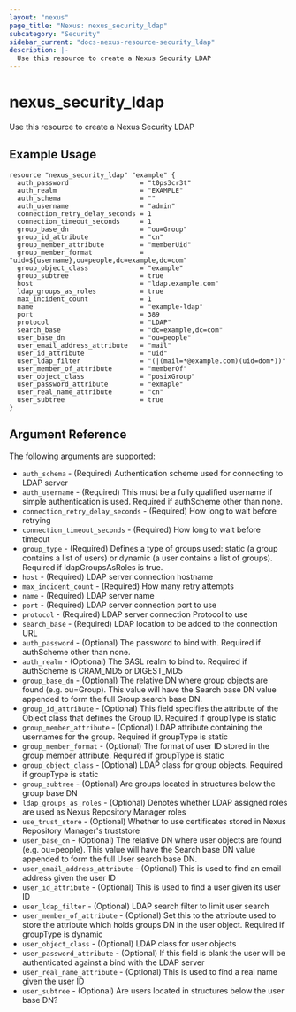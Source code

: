 ```yaml
---
layout: "nexus"
page_title: "Nexus: nexus_security_ldap"
subcategory: "Security"
sidebar_current: "docs-nexus-resource-security_ldap"
description: |-
  Use this resource to create a Nexus Security LDAP
---
```


# nexus_security_ldap

Use this resource to create a Nexus Security LDAP

## Example Usage

```hcl
resource "nexus_security_ldap" "example" {
  auth_password                  = "t0ps3cr3t"
  auth_realm                     = "EXAMPLE"
  auth_schema                    = ""
  auth_username                  = "admin"
  connection_retry_delay_seconds = 1
  connection_timeout_seconds     = 1
  group_base_dn                  = "ou=Group"
  group_id_attribute             = "cn"
  group_member_attribute         = "memberUid"
  group_member_format            = "uid=${username},ou=people,dc=example,dc=com"
  group_object_class             = "example"
  group_subtree                  = true
  host                           = "ldap.example.com"
  ldap_groups_as_roles           = true
  max_incident_count             = 1
  name                           = "example-ldap"
  port                           = 389
  protocol                       = "LDAP"
  search_base                    = "dc=example,dc=com"
  user_base_dn                   = "ou=people"
  user_email_address_attribute   = "mail"
  user_id_attribute              = "uid"
  user_ldap_filter               = "(|(mail=*@example.com)(uid=dom*))"
  user_member_of_attribute       = "memberOf"
  user_object_class              = "posixGroup"
  user_password_attribute        = "exmaple"
  user_real_name_attribute       = "cn"
  user_subtree                   = true
}
```

## Argument Reference

The following arguments are supported:

* `auth_schema` - (Required) Authentication scheme used for connecting to LDAP server
* `auth_username` - (Required) This must be a fully qualified username if simple authentication is used. Required if authScheme other than none.
* `connection_retry_delay_seconds` - (Required) How long to wait before retrying
* `connection_timeout_seconds` - (Required) How long to wait before timeout
* `group_type` - (Required) Defines a type of groups used: static (a group contains a list of users) or dynamic (a user contains a list of groups). Required if ldapGroupsAsRoles is true.
* `host` - (Required) LDAP server connection hostname
* `max_incident_count` - (Required) How many retry attempts
* `name` - (Required) LDAP server name
* `port` - (Required) LDAP server connection port to use
* `protocol` - (Required) LDAP server connection Protocol to use
* `search_base` - (Required) LDAP location to be added to the connection URL
* `auth_password` - (Optional) The password to bind with. Required if authScheme other than none.
* `auth_realm` - (Optional) The SASL realm to bind to. Required if authScheme is CRAM_MD5 or DIGEST_MD5
* `group_base_dn` - (Optional) The relative DN where group objects are found (e.g. ou=Group). This value will have the Search base DN value appended to form the full Group search base DN.
* `group_id_attribute` - (Optional) This field specifies the attribute of the Object class that defines the Group ID. Required if groupType is static
* `group_member_attribute` - (Optional) LDAP attribute containing the usernames for the group. Required if groupType is static
* `group_member_format` - (Optional) The format of user ID stored in the group member attribute. Required if groupType is static
* `group_object_class` - (Optional) LDAP class for group objects. Required if groupType is static
* `group_subtree` - (Optional) Are groups located in structures below the group base DN
* `ldap_groups_as_roles` - (Optional) Denotes whether LDAP assigned roles are used as Nexus Repository Manager roles
* `use_trust_store` - (Optional) Whether to use certificates stored in Nexus Repository Manager's truststore
* `user_base_dn` - (Optional) The relative DN where user objects are found (e.g. ou=people). This value will have the Search base DN value appended to form the full User search base DN.
* `user_email_address_attribute` - (Optional) This is used to find an email address given the user ID
* `user_id_attribute` - (Optional) This is used to find a user given its user ID
* `user_ldap_filter` - (Optional) LDAP search filter to limit user search
* `user_member_of_attribute` - (Optional) Set this to the attribute used to store the attribute which holds groups DN in the user object. Required if groupType is dynamic
* `user_object_class` - (Optional) LDAP class for user objects
* `user_password_attribute` - (Optional) If this field is blank the user will be authenticated against a bind with the LDAP server
* `user_real_name_attribute` - (Optional) This is used to find a real name given the user ID
* `user_subtree` - (Optional) Are users located in structures below the user base DN?



